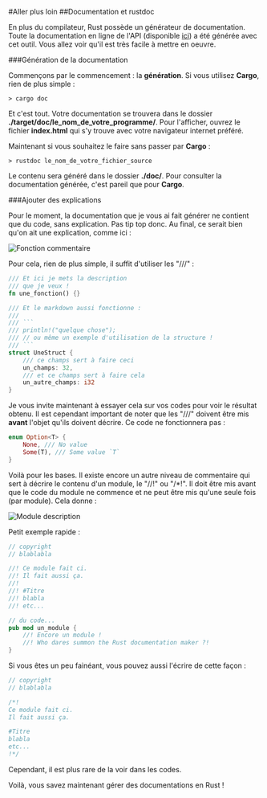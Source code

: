#Aller plus loin
##Documentation et rustdoc

En plus du compilateur, Rust possède un générateur de documentation. Toute la documentation en ligne de l'API (disponible [ici](https://doc.rust-lang.org/stable/std/)) a été générée avec cet outil. Vous allez voir qu'il est très facile à mettre en oeuvre.

###Génération de la documentation

Commençons par le commencement : la __génération__. Si vous utilisez __Cargo__, rien de plus simple :

```Shell
> cargo doc
```

Et c'est tout. Votre documentation se trouvera dans le dossier __./target/doc/le_nom_de_votre_programme/__. Pour l'afficher, ouvrez le fichier __index.html__ qui s'y trouve avec votre navigateur internet préféré.

Maintenant si vous souhaitez le faire sans passer par __Cargo__ :

```Shell
> rustdoc le_nom_de_votre_fichier_source
```

Le contenu sera généré dans le dossier __./doc/__. Pour consulter la documentation générée, c'est pareil que pour __Cargo__.

###Ajouter des explications

Pour le moment, la documentation que je vous ai fait générer ne contient que du code, sans explication. Pas tip top donc. Au final, ce serait bien qu'on ait une explication, comme ici :

![Fonction commentaire](http://blog.guillaume-gomez.fr/blog/doc.png)

Pour cela, rien de plus simple, il suffit d'utiliser les "///" :

```Rust
/// Et ici je mets la description
/// que je veux !
fn une_fonction() {}

/// Et le markdown aussi fonctionne :
/// 
/// ```
/// println!("quelque chose");
/// // ou même un exemple d'utilisation de la structure !
/// ```
struct UneStruct {
    /// ce champs sert à faire ceci
    un_champs: 32,
    /// et ce champs sert à faire cela
    un_autre_champs: i32
}
```

Je vous invite maintenant à essayer cela sur vos codes pour voir le résultat obtenu. Il est cependant important de noter que les "///" doivent être mis __avant__ l'objet qu'ils doivent décrire. Ce code ne fonctionnera pas :

```Rust
enum Option<T> {
    None, /// No value
    Some(T), /// Some value `T`
}
```

Voilà pour les bases. Il existe encore un autre niveau de commentaire qui sert à décrire le contenu d'un module, le "//!" ou "/*!". Il doit être mis avant que le code du module ne commence et ne peut être mis qu'une seule fois (par module). Cela donne :

![Module description](http://blog.guillaume-gomez.fr/blog/doc-head.png)

Petit exemple rapide :

```Rust
// copyright
// blablabla

//! Ce module fait ci.
//! Il fait aussi ça.
//!
//! #Titre
//! blabla
//! etc...

// du code...
pub mod un_module {
    //! Encore un module !
    //! Who dares summon the Rust documentation maker ?!
}
```

Si vous êtes un peu fainéant, vous pouvez aussi l'écrire de cette façon :

```Rust
// copyright
// blablabla

/*!
Ce module fait ci.
Il fait aussi ça.

#Titre
blabla
etc...
!*/
```

Cependant, il est plus rare de la voir dans les codes.

Voilà, vous savez maintenant gérer des documentations en Rust !
